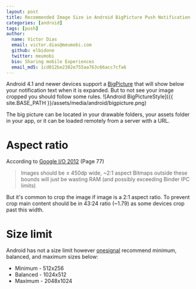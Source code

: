 ```yaml
---
layout: post
title: Recommended Image Size in Android BigPicture Push Notification
categories: [android]
tags: [push]
author:
  name: Victor Dias
  email: victor.dias@meumobi.com
  github: elbidone
  twitter: meumobi
  bio: Sharing mobile Experiences
  email_md5: 1cd012be2382e755aa763c66acc7cfa6
---
```

Android 4.1 and newer devices support a [BigPicture](https://developer.android.com/reference/android/app/Notification.BigPictureStyle.html) that will show below your notification text when it is expanded. But to not see your image cropped you should follow some rules.
![Android BigPictureStyle]({{ site.BASE_PATH }}/assets/media/android/bigpicture.png)

The big picture can be located in your drawable folders, your assets folder in your app, or it can be loaded remotely from a server with a URL.

# Aspect ratio
According to [Google I/O 2012](http://commondatastorage.googleapis.com/io2012/presentations/live%20to%20website/105.pdf) (Page 77)
> Images should be ≤ 450dp wide, ~2:1 aspect
Bitmaps outside these bounds will just be wasting
RAM (and possibly exceeding Binder IPC limits)

But it's common to crop the image if image is a 2:1 aspect ratio.
To prevent crop main content should be in 43:24 ratio (~1.79) as some devices crop past this width. 

# Size limit
Android has not a size limit however [onesignal](https://documentation.onesignal.com/docs/android-customizations#section-big-picture) recommend minimum, balanced, and maximum sizes below:

- Minimum - 512x256
- Balanced - 1024x512
- Maximum - 2048x1024


